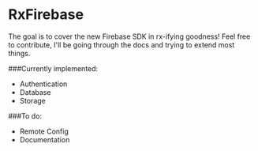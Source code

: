 # RxFirebase 

The goal is to cover the new Firebase SDK in rx-ifying goodness! Feel free to contribute, I'll be going through the docs and trying to extend most things.

###Currently implemented:
- Authentication
- Database
- Storage

###To do:
- Remote Config
- Documentation
